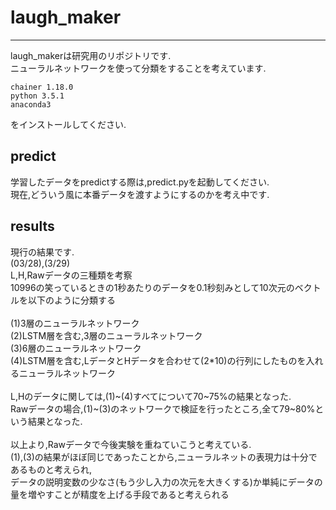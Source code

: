 # laugh_maker

---

laugh_makerは研究用のリポジトリです.<br>
ニューラルネットワークを使って分類をすることを考えています.<br>

```
chainer 1.18.0
python 3.5.1
anaconda3
```
をインストールしてください.<br>

## predict

学習したデータをpredictする際は,predict.pyを起動してください.<br>
現在,どういう風に本番データを渡すようにするのかを考え中です.<br>

## results

現行の結果です.<br>
(03/28),(3/29)<br>
L,H,Rawデータの三種類を考察<br>
10996の笑っているときの1秒あたりのデータを0.1秒刻みとして10次元のベクトルを以下のように分類する<br>
<br>
(1)3層のニューラルネットワーク<br>
(2)LSTM層を含む,3層のニューラルネットワーク<br>
(3)6層のニューラルネットワーク<br>
(4)LSTM層を含む,LデータとHデータを合わせて(2*10)の行列にしたものを入れるニューラルネットワーク<br>
<br>
L,Hのデータに関しては,(1)~(4)すべてについて70~75%の結果となった.<br>
Rawデータの場合,(1)~(3)のネットワークで検証を行ったところ,全て79~80%という結果となった.<br>
<br>
以上より,Rawデータで今後実験を重ねていこうと考えている.<br>
(1),(3)の結果がほぼ同じであったことから,ニューラルネットの表現力は十分であるものと考えられ,<br>
データの説明変数の少なさ(もう少し入力の次元を大きくする)か単純にデータの量を増やすことが精度を上げる手段であると考えられる
